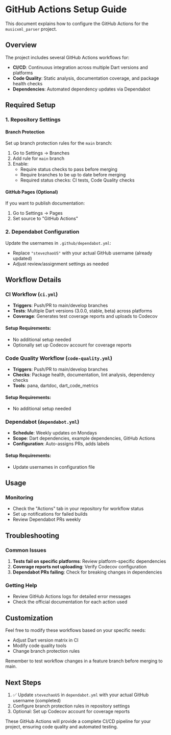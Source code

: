 # GitHub Actions Setup Guide

This document explains how to configure the GitHub Actions for the `musicxml_parser` project.

## Overview

The project includes several GitHub Actions workflows for:
- **CI/CD**: Continuous integration across multiple Dart versions and platforms
- **Code Quality**: Static analysis, documentation coverage, and package health checks
- **Dependencies**: Automated dependency updates via Dependabot

## Required Setup

### 1. Repository Settings

#### Branch Protection
Set up branch protection rules for the `main` branch:
1. Go to Settings → Branches
2. Add rule for `main` branch
3. Enable:
   - Require status checks to pass before merging
   - Require branches to be up to date before merging
   - Required status checks: CI tests, Code Quality checks

#### GitHub Pages (Optional)
If you want to publish documentation:
1. Go to Settings → Pages
2. Set source to "GitHub Actions"

### 2. Dependabot Configuration

Update the usernames in `.github/dependabot.yml`:
- Replace `"stevezhaoUS"` with your actual GitHub username (already updated)
- Adjust review/assignment settings as needed

## Workflow Details

### CI Workflow (`ci.yml`)
- **Triggers**: Push/PR to main/develop branches
- **Tests**: Multiple Dart versions (3.0.0, stable, beta) across platforms
- **Coverage**: Generates test coverage reports and uploads to Codecov

#### Setup Requirements:
- No additional setup needed
- Optionally set up Codecov account for coverage reports

### Code Quality Workflow (`code-quality.yml`)
- **Triggers**: Push/PR to main/develop branches
- **Checks**: Package health, documentation, lint analysis, dependency checks
- **Tools**: pana, dartdoc, dart_code_metrics

#### Setup Requirements:
- No additional setup needed

### Dependabot (`dependabot.yml`)
- **Schedule**: Weekly updates on Mondays
- **Scope**: Dart dependencies, example dependencies, GitHub Actions
- **Configuration**: Auto-assigns PRs, adds labels

#### Setup Requirements:
- Update usernames in configuration file

## Usage

### Monitoring

- Check the "Actions" tab in your repository for workflow status
- Set up notifications for failed builds
- Review Dependabot PRs weekly

## Troubleshooting

### Common Issues

1. **Tests fail on specific platforms**: Review platform-specific dependencies
2. **Coverage reports not uploading**: Verify Codecov configuration
3. **Dependabot PRs failing**: Check for breaking changes in dependencies

### Getting Help

- Review GitHub Actions logs for detailed error messages
- Check the official documentation for each action used

## Customization

Feel free to modify these workflows based on your specific needs:
- Adjust Dart version matrix in CI
- Modify code quality tools
- Change branch protection rules

Remember to test workflow changes in a feature branch before merging to main.

## Next Steps

1. ✅ Update `stevezhaoUS` in `dependabot.yml` with your actual GitHub username (completed)
2. Configure branch protection rules in repository settings
3. Optional: Set up Codecov account for coverage reports

These GitHub Actions will provide a complete CI/CD pipeline for your project, ensuring code quality and automated testing.
